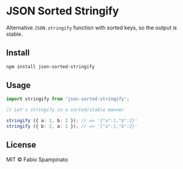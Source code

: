 # JSON Sorted Stringify

Alternative `JSON.stringify` function with sorted keys, so the output is stable.

## Install

```sh
npm install json-sorted-stringify
```

## Usage

```ts
import stringify from 'json-sorted-stringify';

// Let's stringify in a sorted/stable manner

stringify ({ a: 1, b: 2 }); // => '{"a":1,"b":2}'
stringify ({ b: 2, a: 1 }); // => '{"a":1,"b":2}'
```

## License

MIT © Fabio Spampinato
